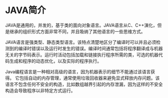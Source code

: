 # JAVA简介
JAVA是通用的，并发的，基于类的面向对象语言。JAVA语言从C、C++演化，但是继承的组织形式方面非常不同，并且吸纳了其他语言的一些思维方式。

JAVA语言是强类型、静态类型语言。该特点清楚地区分了编译时可以并且必须检测到的编译时错误以及运行时发生的错误。编译时间通常包括将程序翻译成与机器无关的字节码表示。运行时活动包括加载和链接执行程序所需的类，可选的机器代码生成和程序的动态优化，以及实际的程序执行。

Java编程语言是一种相对高级的语言，因为机器表示的细节不能通过该语言获得。 它包括自动的内存管理，通常使用垃圾回收器来避免显式释放内存问题。该语言不包含任何不安全的构造，比如数组越界引起的内存泄漏，因为这样的不安全构造会导致程序以非特定方式运行。








